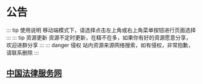 # 公告

::: tip 使用说明
移动端模式下，请选择点击左上角或右上角菜单按钮进行页面选择
:::
::: tip 资源更新
资源不定时更新，在精不在多，如果你有好的资源愿意分享，欢迎进群分享
:::
::: danger 侵权
站内资源来源网络搜索，如有侵权，非常抱歉，请联系删除
:::

## [中国法律服务网](https://ai.12348.gov.cn/pc/)
